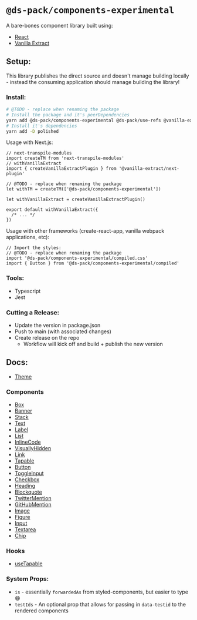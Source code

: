 # `@ds-pack/components-experimental`

A bare-bones component library built using:

- [React](https://reactjs.org/)
- [Vanilla Extract](https://vanilla-extract.style/)

## Setup:

This library publishes the direct source and doesn't manage building locally -
instead the consuming application should manage building the library!

### Install:

```sh
# @TODO - replace when renaming the package
# Install the package and it's peerDependencies
yarn add @ds-pack/components-experimental @ds-pack/use-refs @vanilla-extract/css @vanilla-extract/dynamic rainbow-sprinkles nanopop
# Install it's dependencies
yarn add -D polished
```

Usage with Next.js:

```tsx
// next-transpile-modules
import createTM from 'next-transpile-modules'
// withVanillaExtract
import { createVanillaExtractPlugin } from '@vanilla-extract/next-plugin'

// @TODO - replace when renaming the package
let withTM = createTM(['@ds-pack/components-experimental'])

let withVanillaExtract = createVanillaExtractPlugin()

export default withVanillaExtract({
  /* ... */
})
```

Usage with other frameworks (create-react-app, vanilla webpack applications,
etc):

```tsx
// Import the styles:
// @TODO - replace when renaming the package
import '@ds-pack/components-experimental/compiled.css'
import { Button } from '@ds-pack/components-experimental/compiled'
```

### Tools:

- Typescript
- Jest

### Cutting a Release:

- Update the version in package.json
- Push to main (with associated changes)
- Create release on the repo
  - Workflow will kick off and build + publish the new version

## Docs:

- [Theme](./src/theme.md)

### Components

- [Box](./src/Box/readme.md)
- [Banner](./src/Banner/readme.md)
- [Stack](./src/Stack/readme.md)
- [Text](./src/Text/readme.md)
- [Label](./src/Label/readme.md)
- [List](./src/List/readme.md)
- [InlineCode](./src/InlineCode/readme.md)
- [VisuallyHidden](./src/VisuallyHidden/readme.md)
- [Link](./src/Link/readme.md)
- [Tapable](./src/Tapable/readme.md)
- [Button](./src/Button/readme.md)
- [ToggleInput](./src/ToggleInput/readme.md)
- [Checkbox](./src/Checkbox/readme.md)
- [Heading](./src/Heading/readme.md)
- [Blockquote](./src/Blockquote/readme.md)
- [TwitterMention](./src/TwitterMention/readme.md)
- [GitHubMention](./src/GitHubMention/readme.md)
- [Image](./src/Image/readme.md)
- [Figure](./src/Figure/readme.md)
- [Input](./src/Input/readme.md)
- [Textarea](./src/Textarea/readme.md)
- [Chip](./src/Chip/readme.md)

### Hooks

- [useTapable](./src/useTapable.md)

### System Props:

- `is` - essentially `forwardedAs` from styled-components, but easier to type 😄
- `testIds` - An optional prop that allows for passing in `data-testid` to the
  rendered components
